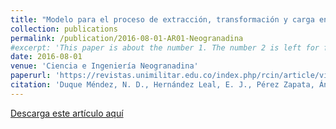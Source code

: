 ```yaml
---
title: "Modelo para el proceso de extracción, transformación y carga en bodegas de datos. Una aplicación con datos ambientales"
collection: publications
permalink: /publication/2016-08-01-AR01-Neogranadina
#excerpt: 'This paper is about the number 1. The number 2 is left for future work.'
date: 2016-08-01
venue: 'Ciencia e Ingeniería Neogranadina'
paperurl: 'https://revistas.unimilitar.edu.co/index.php/rcin/article/view/1799'
citation: 'Duque Méndez, N. D., Hernández Leal, E. J., Pérez Zapata, Ángela M., Arroyave Tabares, A. F., & Espinosa Gómez, D. A. (2016). Modelo para el proceso de extracción, transformación y carga en bodegas de datos. Una aplicación con datos ambientales. Ciencia E Ingeniería Neogranadina, 26(2), 95-109. https://doi.org/10.18359/rcin.1799'
---
```


<a href ="https://ejhernandezl.github.io/files/AR01_Neogranadina.pdf" target="_blank">Descarga este artículo aquí</a>